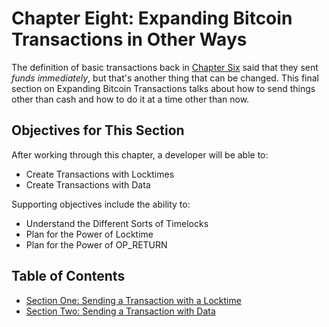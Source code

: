 # Chapter Eight: Expanding Bitcoin Transactions in Other Ways

The definition of basic transactions back in [Chapter Six](06_0_Expanding_Bitcoin_Transactions_Multisigs.md) said that they sent _funds_ _immediately_, but that's another thing that can be changed. This final section on Expanding Bitcoin Transactions talks about how to send things other than cash and how to do it at a time other than now.

## Objectives for This Section

After working through this chapter, a developer will be able to:

   * Create Transactions with Locktimes
   * Create Transactions with Data
   
Supporting objectives include the ability to:

   * Understand the Different Sorts of Timelocks
   * Plan for the Power of Locktime
   * Plan for the Power of OP_RETURN
   
## Table of Contents

   * [Section One: Sending a Transaction with a Locktime](08_1_Sending_a_Transaction_with_a_Locktime.md)
   * [Section Two: Sending a Transaction with Data](08_2_Sending_a_Transaction_with_Data.md)
